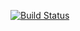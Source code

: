 
[![Build Status](https://travis-ci.org/Richard-Cao/Richard-Cao.github.io.svg?branch=hexo)](https://travis-ci.org/Richard-Cao/Richard-Cao.github.io)
